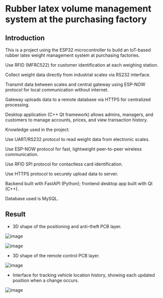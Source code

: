 # Rubber latex volume management system at the purchasing factory

## Introduction

This is a project using the ESP32 microcontroller to build an IoT-based rubber latex weight management system at purchasing factories.

Use RFID (MFRC522) for customer identification at each weighing station.

Collect weight data directly from industrial scales via RS232 interface.

Transmit data between scales and central gateway using ESP-NOW protocol for local communication without internet.

Gateway uploads data to a remote database via HTTPS for centralized processing.

Desktop application (C++ Qt framework) allows admins, managers, and customers to manage accounts, prices, and view transaction history.

Knowledge used in the project:

Use UART/RS232 protocol to read weight data from electronic scales.

Use ESP-NOW protocol for fast, lightweight peer-to-peer wireless communication.

Use RFID SPI protocol for contactless card identification.

Use HTTPS protocol to securely upload data to server.

Backend built with FastAPI (Python); frontend desktop app built with Qt (C++).

Database used is MySQL.

## Result
- 3D shape of the positioning and anti-theft PCB layer.
  
![image](https://github.com/user-attachments/assets/172d292d-629b-4b57-853e-ef1ebd6459d8)

![image](https://github.com/user-attachments/assets/cf0b9f07-e95a-42bf-8d6d-3f4359622625)

- 3D shape of the remote control PCB layer.

![image](https://github.com/user-attachments/assets/fd65eb62-8b5a-4f1d-84d5-d4f4d954369a)

- Interface for tracking vehicle location history, showing each updated position when a change occurs.

![image](https://github.com/user-attachments/assets/524fa7b6-587c-4355-9ef9-756c41c1abb3)




